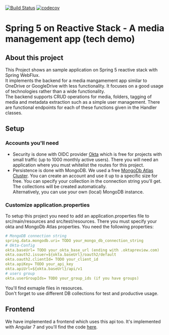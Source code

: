 [![Build Status](https://travis-ci.org/SEBHN/spring-reactive-mediamanagement.svg?branch=develop)](https://travis-ci.org/SEBHN/spring-reactive-mediamanagement)
[![codecov](https://codecov.io/gh/SEBHN/spring-reactive-mediamanagement/branch/develop/graph/badge.svg)](https://codecov.io/gh/SEBHN/spring-reactive-mediamanagement)


# Spring 5 on Reactive Stack - A media management app (tech demo)

## About this project
This Project shows an sample application on Spring 5 reactive stack with Spring WebFlux. <br>
It implements the backend for a media mangamement app similar to OneDrive or GoogleDrive with less functionality. It focuses on a good usage of technologies rather than a wide functionality. <br>The backend supports CRUD operations for media, folders, tagging of media and metadata extraction such as a simple user management. There are functional endpoints for each of these functions given in the Handler classes. 

## Setup
### Accounts you'll need
* Security is done with OIDC provider [Okta](https://developer.okta.com/pricing/) which is free for projects with small traffic (up to 1000 monthly active users). There you will need an application where you must whitelist the routes for this project.
* Persistence is done with MongoDB. We used a free [MongoDb Atlas Cluster](https://www.mongodb.com/cloud/atlas). You can create an account and use it up to a specific size for free. You can specify your collection in the connection string you'll get. The collections will be created automatically.<br>Alternatively, you can use your own (local) MongoDB instance. 

### Customize application.properties
To setup this project you need to add an application.properties file to src/main/resources and src/test/resources. There you must specify your okta and MongoDb Atlas properties. You need the following properties:
``` yaml
# MongoDB connection string
spring.data.mongodb.uri= TODO your_mongo_db_connection_string
# Okta-Config
okta.baseUrl= TODO your_okta_base_url (ending with .oktapreview.com)
okta.oauth2.issuer=${okta.baseUrl}/oauth2/default
okta.oauth2.clientId= TODO your_client_id
okta.apiKey= TODO your_api_key
okta.apiUrl=${okta.baseUrl}/api/v1
# users group
okta.userGroupIds= TODO your_group_ids (if you have groups)
```
You'll find exmaple files in resources. <br> Don't forget to use different DB collections for test and productive usage. 


## Frontend
We have implemented a frontend which uses this api too. It's implemented with Angular 7 and you'll find the code [here](https://github.com/SEBHN/mvs).

